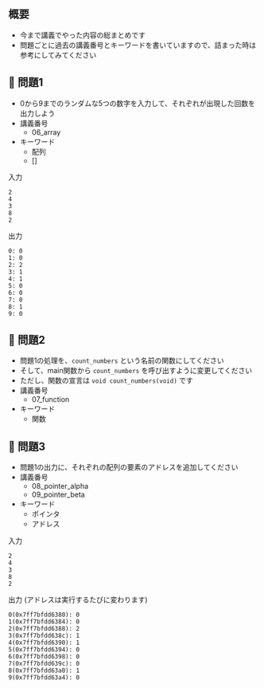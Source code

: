 ## 概要

- 今まで講義でやった内容の総まとめです
- 問題ごとに過去の講義番号とキーワードを書いていますので、詰まった時は参考にしてみてください

## :turtle: 問題1

- 0から9までのランダムな5つの数字を入力して、それぞれが出現した回数を出力しよう
- 講義番号
  - 06_array
- キーワード
  - 配列
  - []

入力

```
2
4
3
8
2
```

出力

```
0: 0
1: 0
2: 2
3: 1
4: 1
5: 0
6: 0
7: 0
8: 1
9: 0
```

## :dog: 問題2

- 問題1の処理を、`count_numbers` という名前の関数にしてください
- そして、main関数から `count_numbers` を呼び出すように変更してください
- ただし、関数の宣言は `void count_numbers(void)` です
- 講義番号
  - 07_function
- キーワード
  - 関数

## :bear: 問題3

- 問題1の出力に、それぞれの配列の要素のアドレスを追加してください
- 講義番号
  - 08_pointer_alpha
  - 09_pointer_beta
- キーワード
  - ポインタ
  - アドレス

入力

```
2
4
3
8
2
```

出力 (アドレスは実行するたびに変わります)

```
0(0x7ff7bfdd6380): 0
1(0x7ff7bfdd6384): 0
2(0x7ff7bfdd6388): 2
3(0x7ff7bfdd638c): 1
4(0x7ff7bfdd6390): 1
5(0x7ff7bfdd6394): 0
6(0x7ff7bfdd6398): 0
7(0x7ff7bfdd639c): 0
8(0x7ff7bfdd63a0): 1
9(0x7ff7bfdd63a4): 0
```
